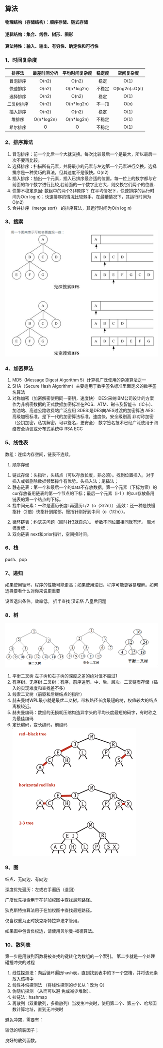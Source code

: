 ## 算法
#### 物理结构（存储结构）：顺序存储、链式存储
#### 逻辑结构：集合、线性、树形、图形
#### 算法特性：输入、输出、有穷性、确定性和可行性

### 1、时间复杂度
|排序法|最差时间分析|平均时间复杂度|稳定度|空间复杂度|
|:--:|:--:|:--:|:--:|:--:|
|冒泡排序|	O(n2)|	O(n2)|	稳定	|O(1)|
|快速排序|	O(n2)|	O(n*log2n)|	不稳定|	O(log2n)~O(n)|
|选择排序|	O(n2)|	O(n2)|	稳定|	O(1)|
|二叉树排序|	O(n2)|	O(n*log2n)|	不一顶|	O(n)|
|插入排序|O(n2)|	O(n2)|	稳定|	O(1)|
|堆排序|	O(n*log2n)|	O(n*log2n)|	不稳定|	O(1)|
|希尔排序|	O|	O|	不稳定|	O(1)|

### 2、排序算法
1.  冒泡排序：前一个比后一个大就交换。每次比较最后一个是最大，所以最后一次不要再比较。
2.  选择排序：扫描所有元素，并将最小的元素与左边第一个元素进行交换。选择排序是一种灵巧的算法，但其速度不是很快。O(n2)
3.  插入排序：抽出一个元素，插入已排序最合适的位置。每一位上的数字都与它前面的每个数字进行比较,若前面的一个数字比它大，则交换它们两个的位置.
4.  快排不稳定原因: 数组中的两个2非原序？ 在平均情况下，快速排序的运行时间为O(n log n)；快速排序的情况比较棘手，在最糟情况下，其运行时间为O(n2)
5.  合并排序（merge sort） 的排序算法，其运行时间为O(n log n)

### 3、搜索
![](https://github.com/gaoyuanyuan2/notes/blob/master/img/25.png) 

### 4、加密算法
1.  MD5（Message Digest Algorithm 5）计算机广泛使用的杂凑算法之一
2.  SHA（Secure Hash Algorithm）主要适用于数字签名标准里面定义的数字签名算法
3.  对称加密（加密解密使用同一密钥，速度快）
DES:采纳IBM公司设计的方案作为非机密数据的正式数据加密标准在POS、ATM、磁卡及智能卡（IC卡）、加油站、高速公路收费站广泛应用
3DES:是DES向AES过渡的加密算法
AES:高级加密标准，是下一代的加密算法标准，速度快，安全级别高
非对称加密（公钥加密，私钥解密，可以签名，更安全）
数字签名技术已经广泛使用于网络安全协议或分布式系统中
RSA ECC

### 5、线性表

数组：连续内存空间，链表不连续。

1.  顺序存储
1)  链式存储：头指针，头结点（可以存放长度，非必须）。找到位置插入，对于插入或者删除数据频繁操作有优势。头插入法；尾插法；
2)  静态链表：第一个和最后一个的data不存放数据。第一个元素（下标为零）的cur存放备用链表的第一个节点的下标；最后一个元素（i-1 ）的cur存放备用链表的第一个结点的下标。
3)  找中间元素：一种是遍历长度L再遍历L/2（o（3/2n））;高效：还一种是快慢指针（2倍）快指针到尾部，慢指针刚好到中间（o（1/2n））。
2.  循环链表：约瑟夫问题（顺时针3就自杀）。
步数不同位置相同就有环。
魔术师发牌：
3. 双向链表
next和prior指针，空间换时间。

### 6、栈 
push、pop

### 7、递归

如果使用循环，程序的性能可能更高；如果使用递归，程序可能更容易理解。如何选择要看什么对你来说更重要

设置退出条件。效率低。
折半查找
汉诺塔
八皇后问题

###  8、树
![](https://github.com/gaoyuanyuan2/notes/blob/master/img/26.png) 
1.  平衡二叉树
左子树和右子树的深度之差的绝对值不超过1
2.  有序树、无序树
二叉树：有序，前序遍历、中、后、层次。二叉链表存储（插入的实现难度和查找差不多）
3.  线索二叉树（前驱和后继结点的指针）
4.  赫夫曼树WPL最小就是最优二叉树。带权路径长度最短的树，权值较大的结点离根较近。
5.  赫夫曼编码：数据的无损耗压缩构造异字头的平均长度最短的码字，有时称之为最佳编码
6.  定长编码，变长编码，前缀码
![](https://github.com/gaoyuanyuan2/notes/blob/master/img/27.png) 
### 9、图

结点、无向边、有向边

深度优先遍历：左或右手遍历（退回）

广度优先搜索用于在非加权图中查找最短路径。

狄克斯特拉算法用于在加权图中查找最短路径。

仅当权重为正时狄克斯特拉算法才管用。

如果图中包含负权边，请使用贝尔曼-福德算法。

### 10、散列表
第一步是用散列函数将被查找的键转化为数组的一个索引。
第二步就是一个处理碰撞冲突的过程
1.	线性探测法：向后循环遍历hash表，直到找到表中的下一个空槽，并将该元素放入该槽中
2.	线性补偿探测法  （将线性探测的步长从 1 改为 Q）
3.	伪随机探测 （从而可以避 免或减少堆聚）、
4.	拉链法 : hashmap
5.	再散列（双重散列，多重散列）当发生冲突时，使用第二个、第三个、哈希函数计算地址，直到无冲突时

避免冲突，需要有：

较低的填装因子；

良好的散列函数。


